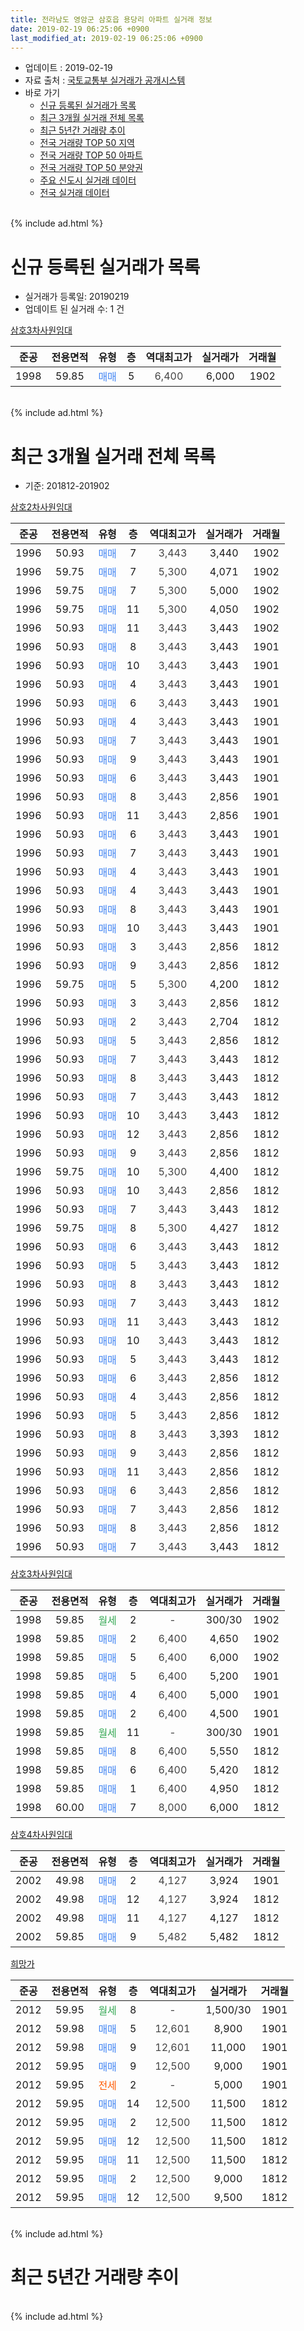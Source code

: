 ```yaml
---
title: 전라남도 영암군 삼호읍 용당리 아파트 실거래 정보
date: 2019-02-19 06:25:06 +0900
last_modified_at: 2019-02-19 06:25:06 +0900
---
```


* 업데이트 : 2019-02-19
* 자료 출처 : [국토교통부 실거래가 공개시스템](http://rt.molit.go.kr)
* 바로 가기
    * [신규 등록된 실거래가 목록](#신규-등록된-실거래가-목록)
    * [최근 3개월 실거래 전체 목록](#최근-3개월-실거래-전체-목록)
    * [최근 5년간 거래량 추이](#최근-5년간-거래량-추이)
    * [전국 거래량 TOP 50 지역](https://inasie.github.io/apt-trade-info/최근-3개월-전국에서-가장-거래가-많이-발생한-지역)
    * [전국 거래량 TOP 50 아파트](https://inasie.github.io/apt-trade-info/최근-3개월-전국에서-가장-거래가-많이-발생한-아파트)
    * [전국 거래량 TOP 50 분양권](https://inasie.github.io/apt-trade-info/최근-3개월-전국에서-가장-거래가-많이-발생한-분양권)
    * [주요 신도시 실거래 데이터](https://inasie.github.io/apt-trade-info/주요-신도시)
    * [전국 실거래 데이터](https://inasie.github.io/apt-trade-info/전국)
<br>
{% include ad.html %}
<br>

# 신규 등록된 실거래가 목록
* 실거래가 등록일: 20190219
* 업데이트 된 실거래 수: 1 건


[삼호3차사원임대](https://search.naver.com/search.naver?query=%EC%A0%84%EB%9D%BC%EB%82%A8%EB%8F%84+%EC%98%81%EC%95%94%EA%B5%B0+%EC%82%BC%ED%98%B8%EC%9D%8D+%EC%9A%A9%EB%8B%B9%EB%A6%AC+%EC%82%BC%ED%98%B83%EC%B0%A8%EC%82%AC%EC%9B%90%EC%9E%84%EB%8C%80)

|준공|전용면적|유형|층|역대최고가|실거래가|거래월|
|:---:|:---:|:---:|:---:|:---:|:---:|:---:|
|1998|59.85|<span style="color:#4285f3">매매</span>|5|<span style="color:#444444">6,400</span>|6,000|1902|


<br>
{% include ad.html %}
<br>

# 최근 3개월 실거래 전체 목록
* 기준: 201812-201902


[삼호2차사원임대](https://search.naver.com/search.naver?query=%EC%A0%84%EB%9D%BC%EB%82%A8%EB%8F%84+%EC%98%81%EC%95%94%EA%B5%B0+%EC%82%BC%ED%98%B8%EC%9D%8D+%EC%9A%A9%EB%8B%B9%EB%A6%AC+%EC%82%BC%ED%98%B82%EC%B0%A8%EC%82%AC%EC%9B%90%EC%9E%84%EB%8C%80)

|준공|전용면적|유형|층|역대최고가|실거래가|거래월|
|:---:|:---:|:---:|:---:|:---:|:---:|:---:|
|1996|50.93|<span style="color:#4285f3">매매</span>|7|<span style="color:#444444">3,443</span>|3,440|1902|
|1996|59.75|<span style="color:#4285f3">매매</span>|7|<span style="color:#444444">5,300</span>|4,071|1902|
|1996|59.75|<span style="color:#4285f3">매매</span>|7|<span style="color:#444444">5,300</span>|5,000|1902|
|1996|59.75|<span style="color:#4285f3">매매</span>|11|<span style="color:#444444">5,300</span>|4,050|1902|
|1996|50.93|<span style="color:#4285f3">매매</span>|11|<span style="color:#444444">3,443</span>|3,443|1902|
|1996|50.93|<span style="color:#4285f3">매매</span>|8|<span style="color:#444444">3,443</span>|3,443|1901|
|1996|50.93|<span style="color:#4285f3">매매</span>|10|<span style="color:#444444">3,443</span>|3,443|1901|
|1996|50.93|<span style="color:#4285f3">매매</span>|4|<span style="color:#444444">3,443</span>|3,443|1901|
|1996|50.93|<span style="color:#4285f3">매매</span>|6|<span style="color:#444444">3,443</span>|3,443|1901|
|1996|50.93|<span style="color:#4285f3">매매</span>|4|<span style="color:#444444">3,443</span>|3,443|1901|
|1996|50.93|<span style="color:#4285f3">매매</span>|7|<span style="color:#444444">3,443</span>|3,443|1901|
|1996|50.93|<span style="color:#4285f3">매매</span>|9|<span style="color:#444444">3,443</span>|3,443|1901|
|1996|50.93|<span style="color:#4285f3">매매</span>|6|<span style="color:#444444">3,443</span>|3,443|1901|
|1996|50.93|<span style="color:#4285f3">매매</span>|8|<span style="color:#444444">3,443</span>|2,856|1901|
|1996|50.93|<span style="color:#4285f3">매매</span>|11|<span style="color:#444444">3,443</span>|2,856|1901|
|1996|50.93|<span style="color:#4285f3">매매</span>|6|<span style="color:#444444">3,443</span>|3,443|1901|
|1996|50.93|<span style="color:#4285f3">매매</span>|7|<span style="color:#444444">3,443</span>|3,443|1901|
|1996|50.93|<span style="color:#4285f3">매매</span>|4|<span style="color:#444444">3,443</span>|3,443|1901|
|1996|50.93|<span style="color:#4285f3">매매</span>|4|<span style="color:#444444">3,443</span>|3,443|1901|
|1996|50.93|<span style="color:#4285f3">매매</span>|8|<span style="color:#444444">3,443</span>|3,443|1901|
|1996|50.93|<span style="color:#4285f3">매매</span>|10|<span style="color:#444444">3,443</span>|3,443|1901|
|1996|50.93|<span style="color:#4285f3">매매</span>|3|<span style="color:#444444">3,443</span>|2,856|1812|
|1996|50.93|<span style="color:#4285f3">매매</span>|9|<span style="color:#444444">3,443</span>|2,856|1812|
|1996|59.75|<span style="color:#4285f3">매매</span>|5|<span style="color:#444444">5,300</span>|4,200|1812|
|1996|50.93|<span style="color:#4285f3">매매</span>|3|<span style="color:#444444">3,443</span>|2,856|1812|
|1996|50.93|<span style="color:#4285f3">매매</span>|2|<span style="color:#444444">3,443</span>|2,704|1812|
|1996|50.93|<span style="color:#4285f3">매매</span>|5|<span style="color:#444444">3,443</span>|2,856|1812|
|1996|50.93|<span style="color:#4285f3">매매</span>|7|<span style="color:#444444">3,443</span>|3,443|1812|
|1996|50.93|<span style="color:#4285f3">매매</span>|8|<span style="color:#444444">3,443</span>|3,443|1812|
|1996|50.93|<span style="color:#4285f3">매매</span>|7|<span style="color:#444444">3,443</span>|3,443|1812|
|1996|50.93|<span style="color:#4285f3">매매</span>|10|<span style="color:#444444">3,443</span>|3,443|1812|
|1996|50.93|<span style="color:#4285f3">매매</span>|12|<span style="color:#444444">3,443</span>|2,856|1812|
|1996|50.93|<span style="color:#4285f3">매매</span>|9|<span style="color:#444444">3,443</span>|2,856|1812|
|1996|59.75|<span style="color:#4285f3">매매</span>|10|<span style="color:#444444">5,300</span>|4,400|1812|
|1996|50.93|<span style="color:#4285f3">매매</span>|10|<span style="color:#444444">3,443</span>|2,856|1812|
|1996|50.93|<span style="color:#4285f3">매매</span>|7|<span style="color:#444444">3,443</span>|3,443|1812|
|1996|59.75|<span style="color:#4285f3">매매</span>|8|<span style="color:#444444">5,300</span>|4,427|1812|
|1996|50.93|<span style="color:#4285f3">매매</span>|6|<span style="color:#444444">3,443</span>|3,443|1812|
|1996|50.93|<span style="color:#4285f3">매매</span>|5|<span style="color:#444444">3,443</span>|3,443|1812|
|1996|50.93|<span style="color:#4285f3">매매</span>|8|<span style="color:#444444">3,443</span>|3,443|1812|
|1996|50.93|<span style="color:#4285f3">매매</span>|7|<span style="color:#444444">3,443</span>|3,443|1812|
|1996|50.93|<span style="color:#4285f3">매매</span>|11|<span style="color:#444444">3,443</span>|3,443|1812|
|1996|50.93|<span style="color:#4285f3">매매</span>|10|<span style="color:#444444">3,443</span>|3,443|1812|
|1996|50.93|<span style="color:#4285f3">매매</span>|5|<span style="color:#444444">3,443</span>|3,443|1812|
|1996|50.93|<span style="color:#4285f3">매매</span>|6|<span style="color:#444444">3,443</span>|2,856|1812|
|1996|50.93|<span style="color:#4285f3">매매</span>|4|<span style="color:#444444">3,443</span>|2,856|1812|
|1996|50.93|<span style="color:#4285f3">매매</span>|5|<span style="color:#444444">3,443</span>|2,856|1812|
|1996|50.93|<span style="color:#4285f3">매매</span>|8|<span style="color:#444444">3,443</span>|3,393|1812|
|1996|50.93|<span style="color:#4285f3">매매</span>|9|<span style="color:#444444">3,443</span>|2,856|1812|
|1996|50.93|<span style="color:#4285f3">매매</span>|11|<span style="color:#444444">3,443</span>|2,856|1812|
|1996|50.93|<span style="color:#4285f3">매매</span>|6|<span style="color:#444444">3,443</span>|2,856|1812|
|1996|50.93|<span style="color:#4285f3">매매</span>|7|<span style="color:#444444">3,443</span>|2,856|1812|
|1996|50.93|<span style="color:#4285f3">매매</span>|8|<span style="color:#444444">3,443</span>|2,856|1812|
|1996|50.93|<span style="color:#4285f3">매매</span>|7|<span style="color:#444444">3,443</span>|3,443|1812|


<script async src="//pagead2.googlesyndication.com/pagead/js/adsbygoogle.js"></script>
<!-- 기본 -->
<ins class="adsbygoogle"
     style="display:block"
     data-ad-client="ca-pub-2446590836940007"
     data-ad-slot="1659523306"
     data-ad-format="auto"
     data-full-width-responsive="true"></ins>
<script>
(adsbygoogle = window.adsbygoogle || []).push({});
</script>


[삼호3차사원임대](https://search.naver.com/search.naver?query=%EC%A0%84%EB%9D%BC%EB%82%A8%EB%8F%84+%EC%98%81%EC%95%94%EA%B5%B0+%EC%82%BC%ED%98%B8%EC%9D%8D+%EC%9A%A9%EB%8B%B9%EB%A6%AC+%EC%82%BC%ED%98%B83%EC%B0%A8%EC%82%AC%EC%9B%90%EC%9E%84%EB%8C%80)

|준공|전용면적|유형|층|역대최고가|실거래가|거래월|
|:---:|:---:|:---:|:---:|:---:|:---:|:---:|
|1998|59.85|<span style="color:#34a853">월세</span>|2|<span style="color:#444444">-</span>|300/30|1902|
|1998|59.85|<span style="color:#4285f3">매매</span>|2|<span style="color:#444444">6,400</span>|4,650|1902|
|1998|59.85|<span style="color:#4285f3">매매</span>|5|<span style="color:#444444">6,400</span>|6,000|1902|
|1998|59.85|<span style="color:#4285f3">매매</span>|5|<span style="color:#444444">6,400</span>|5,200|1901|
|1998|59.85|<span style="color:#4285f3">매매</span>|4|<span style="color:#444444">6,400</span>|5,000|1901|
|1998|59.85|<span style="color:#4285f3">매매</span>|2|<span style="color:#444444">6,400</span>|4,500|1901|
|1998|59.85|<span style="color:#34a853">월세</span>|11|<span style="color:#444444">-</span>|300/30|1901|
|1998|59.85|<span style="color:#4285f3">매매</span>|8|<span style="color:#444444">6,400</span>|5,550|1812|
|1998|59.85|<span style="color:#4285f3">매매</span>|6|<span style="color:#444444">6,400</span>|5,420|1812|
|1998|59.85|<span style="color:#4285f3">매매</span>|1|<span style="color:#444444">6,400</span>|4,950|1812|
|1998|60.00|<span style="color:#4285f3">매매</span>|7|<span style="color:#444444">8,000</span>|6,000|1812|

[삼호4차사원임대](https://search.naver.com/search.naver?query=%EC%A0%84%EB%9D%BC%EB%82%A8%EB%8F%84+%EC%98%81%EC%95%94%EA%B5%B0+%EC%82%BC%ED%98%B8%EC%9D%8D+%EC%9A%A9%EB%8B%B9%EB%A6%AC+%EC%82%BC%ED%98%B84%EC%B0%A8%EC%82%AC%EC%9B%90%EC%9E%84%EB%8C%80)

|준공|전용면적|유형|층|역대최고가|실거래가|거래월|
|:---:|:---:|:---:|:---:|:---:|:---:|:---:|
|2002|49.98|<span style="color:#4285f3">매매</span>|2|<span style="color:#444444">4,127</span>|3,924|1901|
|2002|49.98|<span style="color:#4285f3">매매</span>|12|<span style="color:#444444">4,127</span>|3,924|1812|
|2002|49.98|<span style="color:#4285f3">매매</span>|11|<span style="color:#444444">4,127</span>|4,127|1812|
|2002|59.85|<span style="color:#4285f3">매매</span>|9|<span style="color:#444444">5,482</span>|5,482|1812|

[희망가](https://search.naver.com/search.naver?query=%EC%A0%84%EB%9D%BC%EB%82%A8%EB%8F%84+%EC%98%81%EC%95%94%EA%B5%B0+%EC%82%BC%ED%98%B8%EC%9D%8D+%EC%9A%A9%EB%8B%B9%EB%A6%AC+%ED%9D%AC%EB%A7%9D%EA%B0%80)

|준공|전용면적|유형|층|역대최고가|실거래가|거래월|
|:---:|:---:|:---:|:---:|:---:|:---:|:---:|
|2012|59.95|<span style="color:#34a853">월세</span>|8|<span style="color:#444444">-</span>|1,500/30|1901|
|2012|59.98|<span style="color:#4285f3">매매</span>|5|<span style="color:#444444">12,601</span>|8,900|1901|
|2012|59.98|<span style="color:#4285f3">매매</span>|9|<span style="color:#444444">12,601</span>|11,000|1901|
|2012|59.95|<span style="color:#4285f3">매매</span>|9|<span style="color:#444444">12,500</span>|9,000|1901|
|2012|59.95|<span style="color:#ff5a00">전세</span>|2|<span style="color:#444444">-</span>|5,000|1901|
|2012|59.95|<span style="color:#4285f3">매매</span>|14|<span style="color:#444444">12,500</span>|11,500|1812|
|2012|59.95|<span style="color:#4285f3">매매</span>|2|<span style="color:#444444">12,500</span>|11,500|1812|
|2012|59.95|<span style="color:#4285f3">매매</span>|12|<span style="color:#444444">12,500</span>|11,500|1812|
|2012|59.95|<span style="color:#4285f3">매매</span>|11|<span style="color:#444444">12,500</span>|11,500|1812|
|2012|59.95|<span style="color:#4285f3">매매</span>|2|<span style="color:#444444">12,500</span>|9,000|1812|
|2012|59.95|<span style="color:#4285f3">매매</span>|12|<span style="color:#444444">12,500</span>|9,500|1812|


<br>
{% include ad.html %}
<br>

# 최근 5년간 거래량 추이


<div style="width:100%;">
    <canvas id="deal_progress" height="200"></canvas>
</div>

<script>
new Chart(document.getElementById("deal_progress"), {
    type: 'line',
    data: {
        labels: ['201402','201403','201404','201405','201406','201407','201408','201409','201410','201411','201412','201501','201502','201503','201504','201505','201506','201507','201508','201509','201510','201511','201512','201601','201602','201603','201604','201605','201606','201607','201608','201609','201610','201611','201612','201701','201702','201703','201704','201705','201706','201707','201708','201709','201710','201711','201712','201801','201802','201803','201804','201805','201806','201807','201808','201809','201810','201811','201812','201901','201902'],
        datasets: [{
            label: '매매',
            pointRadius: 1,
            data: [11, 9, 8, 6, 10, 4, 3, 0, 5, 4, 5, 5, 1, 2, 2, 1, 4, 4, 1, 3, 2, 1, 4, 2, 0, 2, 1, 0, 0, 0, 1, 3, 38, 44, 10, 11, 2, 4, 10, 11, 37, 6, 8, 6, 23, 11, 21, 20, 6, 9, 28, 15, 11, 32, 13, 9, 21, 30, 46, 23, 7],
            borderColor: "rgba(255, 201, 14, 1)",
            backgroundColor: "rgba(255, 201, 14, 0.5)",
            fill: false,
            lineTension: 0
        },{
            label: '전월세',
            pointRadius: 1,
            data: [12, 8, 5, 3, 3, 4, 1, 2, 2, 3, 4, 5, 4, 4, 1, 2, 2, 0, 3, 1, 1, 3, 1, 3, 8, 3, 3, 5, 2, 3, 3, 1, 3, 1, 1, 4, 3, 9, 5, 1, 3, 4, 0, 7, 6, 2, 6, 7, 6, 5, 4, 5, 1, 1, 5, 1, 3, 2, 0, 3, 1],
            borderColor: "rgba(0, 141, 185, 1)",
            backgroundColor: "rgba(0, 141, 185, 0.5)",
            fill: false,
            lineTension: 0
        }
        ]
    },
    options: {
        responsive: true,
        title: {
            display: false
        },
        tooltips: {
            mode: 'index',
            intersect: false
        },
        hover: {
            mode: 'nearest',
            intersect: true
        },
        scales: {
            xAxes: [{
                display: true,
                scaleLabel: {
                    display: true,
                    labelString: '년/월'
                }
            }],
            yAxes: [{
                display: true,
                ticks: {
                    suggestedMin: 0,
                },
                scaleLabel: {
                    display: true,
                    labelString: '실거래 수'
                }
            }]
        }
    }
});

</script>


<br>
{% include ad.html %}
<br>

